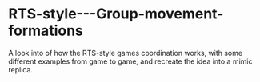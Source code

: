 # RTS-style---Group-movement-formations
A look into of how the RTS-style games coordination works, with some different examples from game to game, and recreate the idea into a mimic replica.
